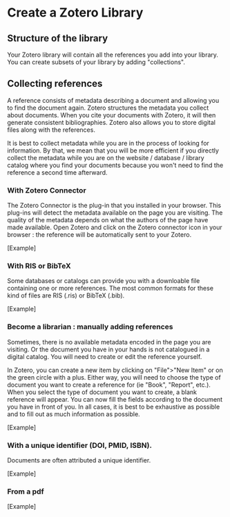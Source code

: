 # Create a Zotero Library

## Structure of the library
Your Zotero library will contain all the references you add into your library. You can create subsets of your library by adding "collections".

## Collecting references
A reference consists of metadata describing a document and allowing you to find the document again. Zotero structures the metadata you collect about documents. When you cite your documents with Zotero, it will then generate consistent bibliographies. Zotero also allows you to store digital files along with the references.

It is best to collect metadata while you are in the process of looking for information. By that, we mean that you will be more efficient if you directly collect the metadata while you are on the website / database / library catalog where you find your documents because you won't need to find the reference a second time afterward.

### With Zotero Connector
The Zotero Connector is the plug-in that you installed in your browser. This plug-ins will detect the metadata available on the page you are visiting. The quality of the metadata depends on what the authors of the page have made available. 
Open Zotero and click on the Zotero connector icon in your browser : the reference will be automatically sent to your Zotero.

[Example]

### With RIS or BibTeX 
Some databases or catalogs can provide you with a downloable file containing one or more references. The most common formats for these kind of files are RIS (.ris) or BibTeX (.bib). 

[Example]

### Become a librarian : manually adding references
Sometimes, there is no available metadata encoded in the page you are visiting. Or the document you have in your hands is not catalogued in a digital catalog. You will need to create or edit the reference yourself. 

In Zotero, you can create a new item by clicking on "File">"New Item" or on the green circle with a plus. Either way, you will need to choose the type of document you want to create a reference for (ie "Book", "Report", etc.). When you select the type of document you want to create, a blank reference will appear. You can now fill the fields according to the document you have in front of you. In all cases, it is best to be exhaustive as possible and to fill out as much information as possible. 

[Example]

### With a unique identifier (DOI, PMID, ISBN). 
Documents are often attributed a unique identifier. 



[Example]

### From a pdf

[Example]

